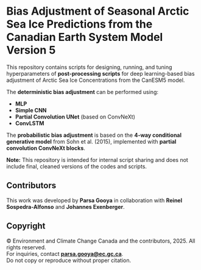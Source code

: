 # Bias Adjustment of Seasonal Arctic Sea Ice Predictions from the Canadian Earth System Model Version 5

This repository contains scripts for designing, running, and tuning hyperparameters of **post-processing scripts** for deep learning-based bias adjustment of Arctic Sea Ice Concentrations from the CanESM5 model.  

The **deterministic bias adjustment** can be performed using:
- **MLP**  
- **Simple CNN**  
- **Partial Convolution UNet** (based on ConvNeXt)  
- **ConvLSTM**  

The **probabilistic bias adjustment** is based on the **4-way conditional generative model** from Sohn et al. (2015), implemented with **partial convolution ConvNeXt blocks**.

**Note:** This repository is intended for internal script sharing and does not include final, cleaned versions of the codes and scripts.

## Contributors
This work was developed by **Parsa Gooya** in collaboration with **Reinel Sospedra-Alfonso** and **Johannes Exenberger**.

## Copyright
© Environment and Climate Change Canada and the contributors, 2025. All rights reserved.  
For inquiries, contact **parsa.gooya@ec.gc.ca**.  
Do not copy or reproduce without proper citation.
